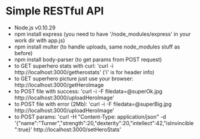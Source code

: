 Simple RESTful API
=======

* Node.js v0.10.29
* npm install express (you need to have '/node_modules/express' in your work dir with app.js)
* npm install multer (to handle uploads, same node_modules stuff as before)
* npm install body-parser (to get params from POST request)
* to GET superhero stats with curl: 'curl -i http://localhost:3000/getherostats' ('i' is for header info)
* to GET superhero picture just use your browser: http://localhost:3000/getHeroImage
* to POST file with success: 'curl -i -F filedata=@superOk.jpg http://localhost:3000/uploadHeroImage'
* to POST file with error (2Mb): 'curl -i -F filedata=@superBig.jpg http://localhost:3000/uploadHeroImage'
* to POST params: 'curl -H "Content-Type: application/json" -d '{"name":"Turner","strength":20,"dexterity":20,"intellect":42,"isInvincible":true}' http://localhost:3000/setHeroStats'